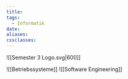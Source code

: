 ```yaml
---
title: 
tags:
  - Informatik
date: 
aliases: 
cssclasses: 
---
```

![[Semester 3 Logo.svg|600]]

![[Betriebssysteme]]
![[Software Engineering]]
